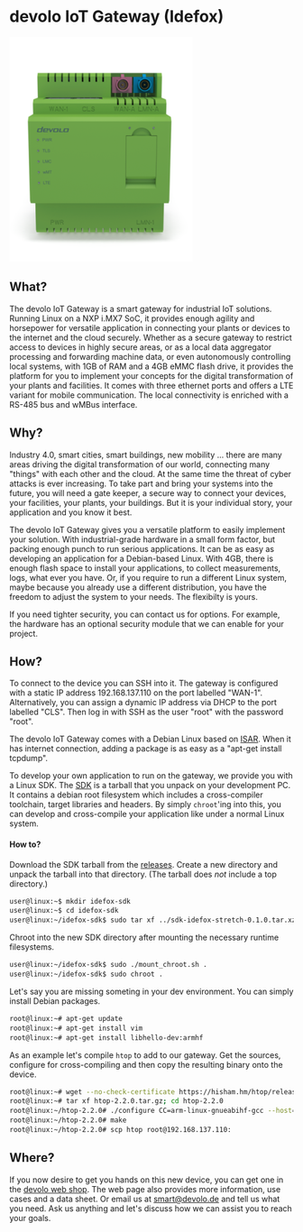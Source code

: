 # devolo IoT Gateway (Idefox)

![devolo IoI Gateway top](/docs/images/idefox_product_image_top.png)


## What?

The devolo IoT Gateway is a smart gateway for industrial IoT solutions. Running Linux on a NXP i.MX7 SoC, it provides enough agility and horsepower for versatile application in connecting your plants or devices to the internet and the cloud securely. Whether as a secure gateway to restrict access to devices in highly secure areas, or as a local data aggregator processing and forwarding machine data, or even autonomously controlling local systems, with 1GB of RAM and a 4GB eMMC flash drive, it provides the platform for you to implement your concepts for the digital transformation of your plants and facilities. It comes with three ethernet ports and offers a LTE variant for mobile communication. The local connectivity is enriched with a RS-485 bus and wMBus interface.


## Why?

Industry 4.0, smart cities, smart buildings, new mobility ... there are many areas driving the digital transformation of our world, connecting many "things" with each other and the cloud. At the same time the threat of cyber attacks is ever increasing. To take part and bring your systems into the future, you will need a gate keeper, a secure way to connect your devices, your facilities, your plants, your buildings. But it is your individual story, your application and you know it best.

The devolo IoT Gateway gives you a versatile platform to easily implement your solution. With industrial-grade hardware in a small form factor, but packing enough punch to run serious applications. It can be as easy as developing an application for a Debian-based Linux. With 4GB, there is enough flash space to install your applications, to collect measurements, logs, what ever you have. Or, if you require to run a different Linux system, maybe because you already use a different distribution, you have the freedom to adjust the system to your needs. The flexibilty is yours.

If you need tighter security, you can contact us for options. For example, the hardware has an optional security module that we can enable for your project.


## How?

To connect to the device you can SSH into it. The gateway is configured with a static IP address 192.168.137.110 on the port labelled "WAN-1". Alternatively, you can assign a dynamic IP address via DHCP to the port labelled "CLS". Then log in with SSH as the user "root" with the password "root".


The devolo IoT Gateway comes with a Debian Linux based on [ISAR](https://github.com/ilbers/isar/blob/master/doc/user_manual.md). When it has internet connection, adding a package is as easy as a "apt-get install tcpdump".


To develop your own application to run on the gateway, we provide you with a Linux SDK. The [SDK](https://github.com/ilbers/isar/blob/master/doc/user_manual.md#create-an-isar-sdk-root-filesystem) is a tarball that you unpack on your development PC. It contains a debian root filesystem which includes a cross-compiler toolchain, target libraries and headers. By simply `chroot`'ing into this, you can develop and cross-compile your application like under a normal Linux system.

#### How to?
Download the SDK tarball from the [releases](https://github.com/devolo/meta-iot-idefox/releases/latest). Create a new directory and unpack the tarball into that directory. (The tarball does *not* include a top directory.)

```bash
user@linux:~$ mkdir idefox-sdk
user@linux:~$ cd idefox-sdk
user@linux:~/idefox-sdk$ sudo tar xf ../sdk-idefox-stretch-0.1.0.tar.xz
```

Chroot into the new SDK directory after mounting the necessary runtime filesystems.
```bash
user@linux:~/idefox-sdk$ sudo ./mount_chroot.sh .
user@linux:~/idefox-sdk$ sudo chroot .
```

Let's say you are missing someting in your dev environment. You can simply install Debian packages.
```bash
root@linux:~# apt-get update
root@linux:~# apt-get install vim
root@linux:~# apt-get install libhello-dev:armhf
```

As an example let's compile `htop` to add to our gateway. Get the sources, configure for cross-compiling and then copy the resulting binary onto the device.
```bash
root@linux:~# wget --no-check-certificate https://hisham.hm/htop/releases/2.2.0/htop-2.2.0.tar.gz
root@linux:~# tar xf htop-2.2.0.tar.gz; cd htop-2.2.0
root@linux:~/htop-2.2.0# ./configure CC=arm-linux-gnueabihf-gcc --host=arm-linux-gnueabihf
root@linux:~/htop-2.2.0# make
root@linux:~/htop-2.2.0# scp htop root@192.168.137.110:
```

## Where?
If you now desire to get you hands on this new device, you can get one in the [devolo web shop](https://www.devolo.de/iot-gateway). The web page also provides more information, use cases and a data sheet. Or email us at smart@devolo.de and tell us what you need. Ask us anything and let's discuss how we can assist you to reach your goals.
